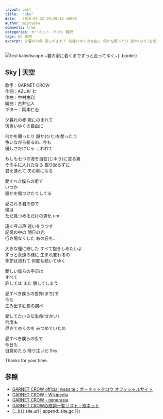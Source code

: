 ```yaml
---
layout: post
title:  "Sky"
date:   2018-07-22 20:39:12 +0800
author: mistydew
comments: true
categories: ガーネット・クロウ 翻訳
tags: GC 歌詞
excerpt: 夕暮れの赤 夜にのまれて 彷徨いゆくの自由に 何かを願ったり 誰か(ひと)を想ったり 争いながら祈るの…今も 優しさだけじゃ こわれて
---
```

![first kaleidscope ~君の家に着くまでずっと走ってゆく~](https://raw.githubusercontent.com/mistydew/gc2/master/cover/minial/MINIAL_first%20kaleidscope%20~君の家に着くまでずっと走ってゆく~.jpg){:.border}

## Sky | 天空

歌手：GARNET CROW<br>
作詞：AZUKI 七<br>
作曲：中村由利<br>
編曲：古井弘人<br>
ギター：岡本仁志

夕暮れの赤 夜にのまれて<br>
彷徨いゆくの自由に

何かを願ったり 誰か(ひと)を想ったり<br>
争いながら祈るの…今も<br>
優しさだけじゃ こわれて

もしも七つの海を自在(じゆう)に渡る翼<br>
その手に入れたなら 振り返らずに<br>
君を連れて 天の星になる

愛すべき僕らの街で<br>
いつか<br>
誰かを傷つけたりしてる

愛される君の傍で<br>
僕は<br>
ただ見つめるだけの道化 um-

遠く呼ぶ声 迷いをうつす<br>
記憶の中の 明日の光<br>
行き場なくした あの日を…

大きな瞳に映した すべて抱きしめたいよ<br>
ずっと永遠の様に 生まれ変わるの<br>
季節は流れて 何度も続いてゆく

愛しい僕らの宇宙は<br>
すべて<br>
許しては また 壊してしまう

愛すべき僕らの世界(まち)で<br>
今も<br>
生み出す狂気の調べ

愛してた小さな生命(せかい)<br>
何度も<br>
尽きてゆくのを みつめていたの

愛すべき僕らの街で<br>
今日も<br>
目覚めたら 降り注いだ Sky

Thanks for your time.

## 参照
* [GARNET CROW official website：ガーネットクロウ オフィシャルサイト](http://www.garnetcrow.com)
* [GARNET CROW - Wikipedia](https://ja.wikipedia.org/wiki/GARNET_CROW)
* [GARNET CROW - generasia](https://www.generasia.com/wiki/GARNET_CROW)
* [GARNET CROWの歌詞一覧リスト - 歌ネット](https://www.uta-net.com/artist/344)
* [...]({{ site.url | append: site.gc }})
